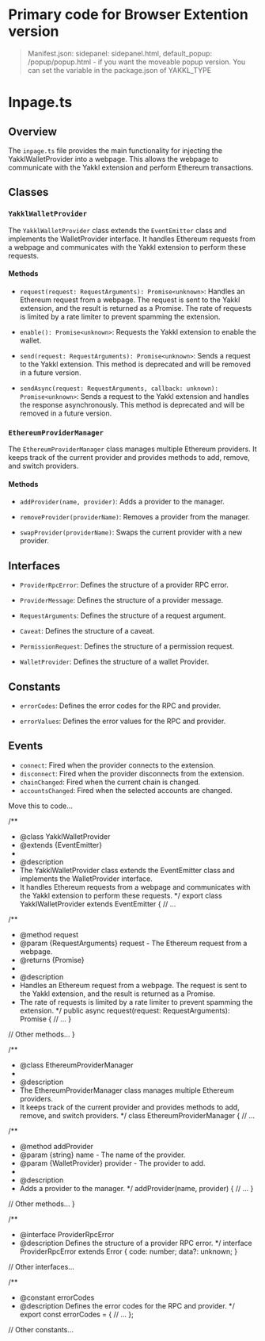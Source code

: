 # Primary code for Browser Extention version

> Manifest.json: sidepanel: sidepanel.html, default_popup: /popup/popup.html - if you want the moveable popup version.
> You can set the variable in the package.json of YAKKL_TYPE

# Inpage.ts

## Overview <!-- prompt: Please provide an over view of all of the extension. This is used in AI models for fine-tuning. -->
The `inpage.ts` file provides the main functionality for injecting the YakklWalletProvider into a webpage. This allows the webpage to communicate with the Yakkl extension and perform Ethereum transactions.

## Classes

### `YakklWalletProvider`
The `YakklWalletProvider` class extends the `EventEmitter` class and implements the WalletProvider interface. It handles Ethereum requests from a webpage and communicates with the Yakkl extension to perform these requests.

#### Methods

- `request(request: RequestArguments): Promise<unknown>`: Handles an Ethereum request from a webpage. The request is sent to the Yakkl extension, and the result is returned as a Promise. The rate of requests is limited by a rate limiter to prevent spamming the extension.

- `enable(): Promise<unknown>`: Requests the Yakkl extension to enable the wallet.

- `send(request: RequestArguments): Promise<unknown>`: Sends a request to the Yakkl extension. This method is deprecated and will be removed in a future version.

- `sendAsync(request: RequestArguments, callback: unknown): Promise<unknown>`: Sends a request to the Yakkl extension and handles the response asynchronously. This method is deprecated and will be removed in a future version.

### `EthereumProviderManager`
The `EthereumProviderManager` class manages multiple Ethereum providers. It keeps track of the current provider and provides methods to add, remove, and switch providers.

#### Methods

- `addProvider(name, provider)`: Adds a provider to the manager.

- `removeProvider(providerName)`: Removes a provider from the manager.

- `swapProvider(providerName)`: Swaps the current provider with a new provider.

## Interfaces

- `ProviderRpcError`: Defines the structure of a provider RPC error.

- `ProviderMessage`: Defines the structure of a provider message.

- `RequestArguments`: Defines the structure of a request argument.

- `Caveat`: Defines the structure of a caveat.

- `PermissionRequest`: Defines the structure of a permission request.

- `WalletProvider`: Defines the structure of a wallet Provider.

## Constants

- `errorCodes`: Defines the error codes for the RPC and provider.

- `errorValues`: Defines the error values for the RPC and provider.

## Events
- `connect`: Fired when the provider connects to the extension.
- `disconnect`: Fired when the provider disconnects from the extension.
- `chainChanged`: Fired when the current chain is changed.
- `accountsChanged`: Fired when the selected accounts are changed.



Move this to code...


/**
 * @class YakklWalletProvider
 * @extends {EventEmitter}
 *
 * @description
 * The YakklWalletProvider class extends the EventEmitter class and implements the WalletProvider interface.
 * It handles Ethereum requests from a webpage and communicates with the Yakkl extension to perform these requests.
 */
export class YakklWalletProvider extends EventEmitter {
  // ...

  /**
   * @method request
   * @param {RequestArguments} request - The Ethereum request from a webpage.
   * @returns {Promise<unknown>}
   *
   * @description
   * Handles an Ethereum request from a webpage. The request is sent to the Yakkl extension, and the result is returned as a Promise.
   * The rate of requests is limited by a rate limiter to prevent spamming the extension.
   */
  public async request(request: RequestArguments): Promise<unknown> {
    // ...
  }

  // Other methods...
}

/**
 * @class EthereumProviderManager
 *
 * @description
 * The EthereumProviderManager class manages multiple Ethereum providers.
 * It keeps track of the current provider and provides methods to add, remove, and switch providers.
 */
class EthereumProviderManager {
  // ...

  /**
   * @method addProvider
   * @param {string} name - The name of the provider.
   * @param {WalletProvider} provider - The provider to add.
   *
   * @description
   * Adds a provider to the manager.
   */
  addProvider(name, provider) {
    // ...
  }

  // Other methods...
}

/**
 * @interface ProviderRpcError
 * @description Defines the structure of a provider RPC error.
 */
interface ProviderRpcError extends Error {
  code: number;
  data?: unknown;
}

// Other interfaces...

/**
 * @constant errorCodes
 * @description Defines the error codes for the RPC and provider.
 */
export const errorCodes = {
  // ...
};

// Other constants...
